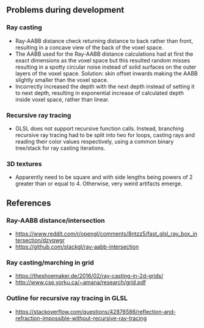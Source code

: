 ## Problems during development

### Ray casting
- Ray-AABB distance check returning distance to back rather than front, resulting in a concave view of the back of the voxel space.
- The AABB used for the Ray-AABB distance calculations had at first the exact dimensions as the voxel space but this resulted random misses resulting in a spotty circular noise instead of solid surfaces on the outer layers of the voxel space. Solution: skin offset inwards making the AABB slightly smaller than the voxel space.
- Incorrectly increased the depth with the next depth instead of setting it to next depth, resulting in exponential increase of calculated depth inside voxel space, rather than linear.

### Recursive ray tracing
- GLSL does not support recursive function calls. Instead, branching recursive ray tracing had to be split into two for loops, casting rays and reading their color values respectively, using a common binary tree/stack for ray casting iterations.

### 3D textures
- Apparently need to be square and with side lengths being powers of 2 greater than or equal to 4. Otherwise, very weird artifacts emerge.

## References

### Ray-AABB distance/intersection
- https://www.reddit.com/r/opengl/comments/8ntzz5/fast_glsl_ray_box_intersection/dzyqwgr
- https://github.com/stackgl/ray-aabb-intersection

### Ray casting/marching in grid
- https://theshoemaker.de/2016/02/ray-casting-in-2d-grids/
- http://www.cse.yorku.ca/~amana/research/grid.pdf

### Outline for recursive ray tracing in GLSL
- https://stackoverflow.com/questions/42876586/reflection-and-refraction-impossible-without-recursive-ray-tracing
